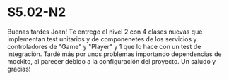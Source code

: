 # S5.02-N2
Buenas tardes Joan! Te entrego el nivel 2 con 4 clases nuevas que implementan test unitarios y de componenetes de los servicios y controladores de "Game" y "Player" y 1 que lo hace con un test de integración. Tardé más por unos problemas importando dependencias de mockito, al parecer debido a la configuración del proyecto. 
Un saludo y gracias!
